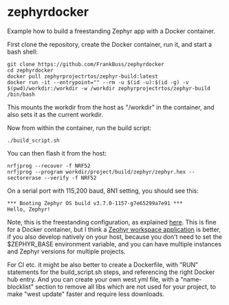 # zephyrdocker
Example how to build a freestanding Zephyr app with a Docker container.

First clone the repository, create the Docker container, run it, and start a bash shell:

```
git clone https://github.com/FrankBuss/zephyrdocker
cd zephyrdocker
docker pull zephyrprojectrtos/zephyr-build:latest
docker run -it --entrypoint="" --rm -u $(id -u):$(id -g) -v $(pwd)/workdir:/workdir -w /workdir zephyrprojectrtos/zephyr-build /bin/bash
```

This mounts the workdir from the host as "/workdir" in the container, and also sets it as the current workdir.

Now from within the container, run the build script:

```
./build_script.sh
```

You can then flash it from the host:

```
nrfjprog --recover -f NRF52
nrfjprog --program workdir/project/build/zephyr/zephyr.hex --sectorerase --verify -f NRF52
``` 

On a serial port with 115,200 baud, 8N1 setting, you should see this:

```
*** Booting Zephyr OS build v3.7.0-1157-g7e65299a7e91 ***
Hello, Zephyr!
```

Note, this is the freestanding configuration, as explained [here](https://docs.zephyrproject.org/latest/develop/application/index.html#zephyr-freestanding-app). This is fine for a Docker container, but I think a [Zeohyr workspace application](https://docs.zephyrproject.org/latest/develop/application/index.html#zephyr-workspace-app) is better, if you also develop natively on your host, because you don't need to set the $ZEPHYR_BASE environment variable, and you can have multiple instances and Zephyr versions for multiple projects.

For CI etc. it might be also better to create a Dockerfile, with "RUN" statements for the build_script.sh steps, and referencing the right Docker hub entry. And you can create your own west.yml file, with a "name-blocklist" section to remove all libs which are not used for your project, to make "west update" faster and require less downloads. 
